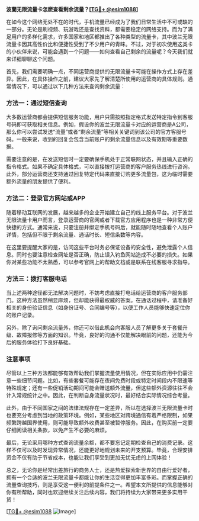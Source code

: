 **波蘭无限流量卡怎麽查看剩余流量？[[TG💪+ @esim1088](https://t.me/s/esim1088)]**

在如今这个网络无处不在的时代，手机流量已经成为了我们日常生活中不可或缺的一部分。无论是刷视频、玩游戏还是查找资料，都需要稳定的网络支持。而为了满足用户的多样化需求，许多国家和地区都推出了各种类型的流量卡，其中波兰无限流量卡因其高性价比和便捷性受到了不少用户的青睐。不过，对于初次使用这类卡的小伙伴来说，可能会遇到一个问题——如何查看自己剩余的流量呢？今天我们就来详细聊聊这个问题。

首先，我们需要明确一点，不同运营商提供的无限流量卡可能在操作方式上存在差异。因此，在具体操作之前，建议大家先了解清楚所使用的运营商的具体规则。通常情况下，可以通过以下几种方法来查询剩余流量：

### 方法一：通过短信查询

大多数运营商都会提供短信服务功能，用户只需按照指定格式发送特定指令到客服号码即可获取相关信息。例如，假设你的波兰无限流量卡对应的运营商是A公司，那么你可以尝试发送“流量”或者“剩余流量”等相关关键词到该公司的官方客服号码。一般来说，收到的回复会包含当前账户的剩余流量信息以及有效期等重要数据。

需要注意的是，在发送短信时一定要确保手机处于正常联网状态，并且输入正确的指令格式。如果不确定具体格式，可以直接拨打运营商的客户服务热线进行咨询。此外，部分运营商还支持通过回复特定代码来直接订购更多流量包，这为临时需要额外流量的朋友提供了便利。

### 方法二：登录官方网站或APP

随着移动互联网的发展，越来越多的企业开始建立自己的线上服务平台。对于波兰无限流量卡用户而言，登录运营商的官网或者下载官方应用程序也是一种非常方便快捷的方式。通常来说，只要注册并绑定手机号码后，就能随时随地查看个人账户详情，包括但不限于剩余流量、通话时长、短信条数等内容。

在这里要提醒大家的是，访问这些平台时务必保证设备的安全性，避免泄露个人信息。同时也要注意检查网址是否正确，防止误入钓鱼网站造成不必要的损失。如果你对某些功能不太熟悉，可以参考官网上的帮助文档或是联系在线客服寻求指导。

### 方法三：拨打客服电话

当上述两种途径都无法解决问题时，不妨考虑直接打电话给运营商的客户服务部门。这种方法虽然稍显麻烦，但却能获得最权威的答案。在通话过程中，请准备好相关的身份验证信息（如身份证号、合同编号等），以便工作人员能够快速定位你的账户记录。

另外，除了询问剩余流量外，你还可以借此机会向客服人员了解更多关于套餐升级、故障报修等方面的知识。毕竟，良好的沟通不仅能解决眼前的问题，还能为今后的服务体验打下良好基础。

### 注意事项

尽管以上三种方法都能够有效帮助我们掌握流量使用情况，但在实际应用中仍需注意一些细节问题。比如，有些套餐可能存在夜间免费时段或特定时间段内不限速等特殊规定；还有一些促销活动期间可能会赠送额外流量，但这些额外资源往往不会计入常规统计之中。因此，在判断自身流量状况时，最好结合实际情况综合考量。

此外，由于不同国家之间的法律法规存在一定差异，所以在选择波兰无限流量卡时也要充分考虑到当地的政策环境。例如，某些地区对跨境通信有着严格限制，如果频繁跨越国界使用，则可能导致额外收费甚至被暂停服务。因此，在购买前一定要仔细阅读相关条款，以免产生不必要的麻烦。

最后，无论采用哪种方式查询流量余额，都不要忘记定期检查自己的消费记录。这样不仅可以及时发现异常情况，还能更好地规划未来的开支预算。毕竟，合理安排资金不仅有助于节省成本，也能让我们享受到更加无忧无虑的上网体验！

总之，无论你是经常出差旅行的商务人士，还是热爱探索新世界的自由行爱好者，拥有一个合适的波兰无限流量卡都能让你的生活变得更加丰富多彩。而掌握正确的流量查询技巧，则是享受这一便利的前提条件之一。希望本文所提供的信息能够对你有所帮助，同时也欢迎继续关注后续内容，我们将持续为大家带来更多实用干货！

[[TG💪+ @esim1088](https://t.me/s/esim1088) ![Image](https://i.postimg.cc/4NQfJmqS/Snipaste-2025-05-13-00-14-12.png)]